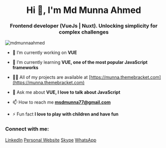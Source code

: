 <h1 align="center">Hi 👋, I'm Md Munna Ahmed</h1>
<h3 align="center">Frontend developer (VueJs | Nuxt). Unlocking simplicity for complex challenges</h3>

<p align="left"> <img src="https://komarev.com/ghpvc/?username=mdmunnaahmed&label=Profile%20views&color=0e75b6&style=flat" alt="mdmunnaahmed" /> </p>

- 🔭 I’m currently working on **VUE**

- 🌱 I’m currently learning **VUE, one of the most popular JavaScript frameworks**

- 👨‍💻 All of my projects are available at [https://munna.themebracket.com](https://munna.themebracket.com)

- 💬 Ask me about **VUE, I love to talk about JavaScript**

- 📫 How to reach me **msdmunna77@gmail.com**

- ⚡ Fun fact **I love to play with children and have fun**

<h3 align="left">Connect with me:</h3>
<p align="left">
<a href="https://linkedin.com/in/mdmunnaahmed" target="blank">LinkedIn</a>
<a href="https://munna.themebracket.com" target="blank">Personal Website</a>
<a href="https://join.skype.com/invite/VbwQq5BnWjqn" target="blank">Skype</a>
<a href="https://wa.me/01400091582" target="blank">WhatsApp</a>
</p>
